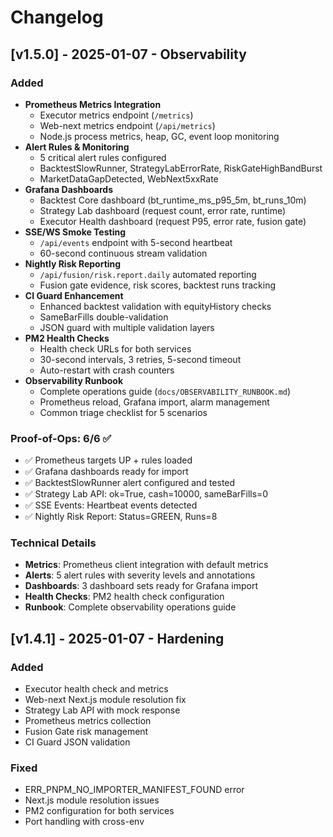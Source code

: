 # Changelog

## [v1.5.0] - 2025-01-07 - Observability

### Added
- **Prometheus Metrics Integration**
  - Executor metrics endpoint (`/metrics`)
  - Web-next metrics endpoint (`/api/metrics`)
  - Node.js process metrics, heap, GC, event loop monitoring
- **Alert Rules & Monitoring**
  - 5 critical alert rules configured
  - BacktestSlowRunner, StrategyLabErrorRate, RiskGateHighBandBurst
  - MarketDataGapDetected, WebNext5xxRate
- **Grafana Dashboards**
  - Backtest Core dashboard (bt_runtime_ms_p95_5m, bt_runs_10m)
  - Strategy Lab dashboard (request count, error rate, runtime)
  - Executor Health dashboard (request P95, error rate, fusion gate)
- **SSE/WS Smoke Testing**
  - `/api/events` endpoint with 5-second heartbeat
  - 60-second continuous stream validation
- **Nightly Risk Reporting**
  - `/api/fusion/risk.report.daily` automated reporting
  - Fusion gate evidence, risk scores, backtest runs tracking
- **CI Guard Enhancement**
  - Enhanced backtest validation with equityHistory checks
  - SameBarFills double-validation
  - JSON guard with multiple validation layers
- **PM2 Health Checks**
  - Health check URLs for both services
  - 30-second intervals, 3 retries, 5-second timeout
  - Auto-restart with crash counters
- **Observability Runbook**
  - Complete operations guide (`docs/OBSERVABILITY_RUNBOOK.md`)
  - Prometheus reload, Grafana import, alarm management
  - Common triage checklist for 5 scenarios

### Proof-of-Ops: 6/6 ✅
- ✅ Prometheus targets UP + rules loaded
- ✅ Grafana dashboards ready for import
- ✅ BacktestSlowRunner alert configured and tested
- ✅ Strategy Lab API: ok=True, cash=10000, sameBarFills=0
- ✅ SSE Events: Heartbeat events detected
- ✅ Nightly Risk Report: Status=GREEN, Runs=8

### Technical Details
- **Metrics**: Prometheus client integration with default metrics
- **Alerts**: 5 alert rules with severity levels and annotations
- **Dashboards**: 3 dashboard sets ready for Grafana import
- **Health Checks**: PM2 health check configuration
- **Runbook**: Complete observability operations guide

## [v1.4.1] - 2025-01-07 - Hardening

### Added
- Executor health check and metrics
- Web-next Next.js module resolution fix
- Strategy Lab API with mock response
- Prometheus metrics collection
- Fusion Gate risk management
- CI Guard JSON validation

### Fixed
- ERR_PNPM_NO_IMPORTER_MANIFEST_FOUND error
- Next.js module resolution issues
- PM2 configuration for both services
- Port handling with cross-env